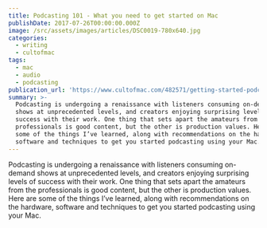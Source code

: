 ```yaml
---
title: Podcasting 101 - What you need to get started on Mac
publishDate: 2017-07-26T00:00:00.000Z
image: /src/assets/images/articles/DSC0019-780x640.jpg
categories:
  - writing
  - cultofmac
tags:
  - mac
  - audio
  - podcasting
publication_url: 'https://www.cultofmac.com/482571/getting-started-podcasting-mac/'
summary: >-
  Podcasting is undergoing a renaissance with listeners consuming on-demand
  shows at unprecedented levels, and creators enjoying surprising levels of
  success with their work. One thing that sets apart the amateurs from the
  professionals is good content, but the other is production values. Here are
  some of the things I’ve learned, along with recommendations on the hardware,
  software and techniques to get you started podcasting using your Mac.
---
```


Podcasting is undergoing a renaissance with listeners consuming on-demand shows at unprecedented levels, and creators enjoying surprising levels of success with their work. One thing that sets apart the amateurs from the professionals is good content, but the other is production values. Here are some of the things I’ve learned, along with recommendations on the hardware, software and techniques to get you started podcasting using your Mac.
